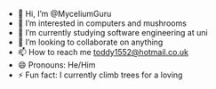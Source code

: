 - 👋 Hi, I’m @MyceliumGuru
- 👀 I’m interested in computers and mushrooms
- 🌱 I’m currently studying software engineering at uni
- 💞️ I’m looking to collaborate on anything
- 📫 How to reach me toddy1552@hotmail.co.uk
- 😄 Pronouns: He/Him
- ⚡ Fun fact: I currently climb trees for a loving

<!---
MyceliumGuru/MyceliumGuru is a ✨ special ✨ repository because its `README.md` (this file) appears on your GitHub profile.
You can click the Preview link to take a look at your changes.
--->
